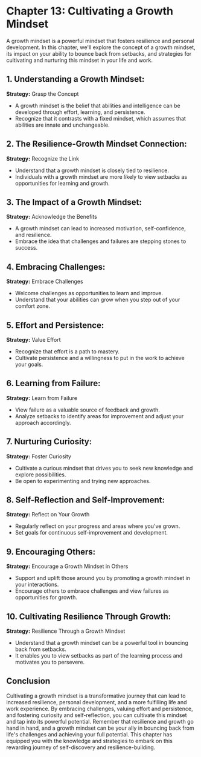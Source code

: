 Chapter 13: Cultivating a Growth Mindset
========================================

A growth mindset is a powerful mindset that fosters resilience and personal development. In this chapter, we'll explore the concept of a growth mindset, its impact on your ability to bounce back from setbacks, and strategies for cultivating and nurturing this mindset in your life and work.

**1. Understanding a Growth Mindset:**
--------------------------------------

**Strategy:** Grasp the Concept

* A growth mindset is the belief that abilities and intelligence can be developed through effort, learning, and persistence.
* Recognize that it contrasts with a fixed mindset, which assumes that abilities are innate and unchangeable.

**2. The Resilience-Growth Mindset Connection:**
------------------------------------------------

**Strategy:** Recognize the Link

* Understand that a growth mindset is closely tied to resilience.
* Individuals with a growth mindset are more likely to view setbacks as opportunities for learning and growth.

**3. The Impact of a Growth Mindset:**
--------------------------------------

**Strategy:** Acknowledge the Benefits

* A growth mindset can lead to increased motivation, self-confidence, and resilience.
* Embrace the idea that challenges and failures are stepping stones to success.

**4. Embracing Challenges:**
----------------------------

**Strategy:** Embrace Challenges

* Welcome challenges as opportunities to learn and improve.
* Understand that your abilities can grow when you step out of your comfort zone.

**5. Effort and Persistence:**
------------------------------

**Strategy:** Value Effort

* Recognize that effort is a path to mastery.
* Cultivate persistence and a willingness to put in the work to achieve your goals.

**6. Learning from Failure:**
-----------------------------

**Strategy:** Learn from Failure

* View failure as a valuable source of feedback and growth.
* Analyze setbacks to identify areas for improvement and adjust your approach accordingly.

**7. Nurturing Curiosity:**
---------------------------

**Strategy:** Foster Curiosity

* Cultivate a curious mindset that drives you to seek new knowledge and explore possibilities.
* Be open to experimenting and trying new approaches.

**8. Self-Reflection and Self-Improvement:**
--------------------------------------------

**Strategy:** Reflect on Your Growth

* Regularly reflect on your progress and areas where you've grown.
* Set goals for continuous self-improvement and development.

**9. Encouraging Others:**
--------------------------

**Strategy:** Encourage a Growth Mindset in Others

* Support and uplift those around you by promoting a growth mindset in your interactions.
* Encourage others to embrace challenges and view failures as opportunities for growth.

**10. Cultivating Resilience Through Growth:**
----------------------------------------------

**Strategy:** Resilience Through a Growth Mindset

* Understand that a growth mindset can be a powerful tool in bouncing back from setbacks.
* It enables you to view setbacks as part of the learning process and motivates you to persevere.

**Conclusion**
--------------

Cultivating a growth mindset is a transformative journey that can lead to increased resilience, personal development, and a more fulfilling life and work experience. By embracing challenges, valuing effort and persistence, and fostering curiosity and self-reflection, you can cultivate this mindset and tap into its powerful potential. Remember that resilience and growth go hand in hand, and a growth mindset can be your ally in bouncing back from life's challenges and achieving your full potential. This chapter has equipped you with the knowledge and strategies to embark on this rewarding journey of self-discovery and resilience-building.
